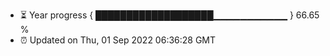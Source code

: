 - ⏳ Year progress { ███████████████████▁▁▁▁▁▁▁▁▁▁▁ } 66.65 %
- ⏰ Updated on Thu, 01 Sep 2022 06:36:28 GMT


